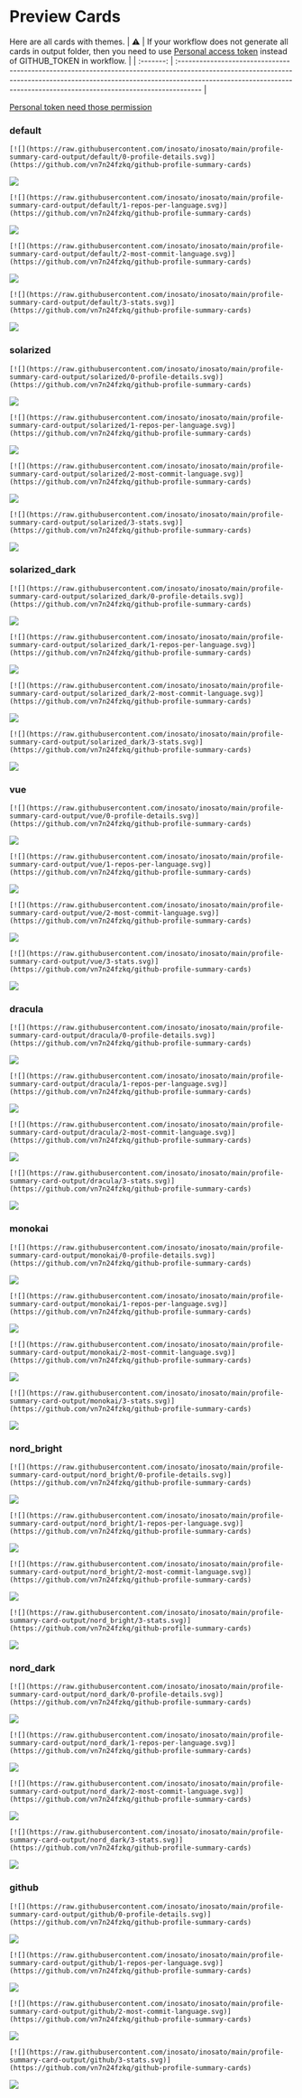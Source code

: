 
# Preview Cards

Here are all cards with themes.
| :warning: | If your workflow does not generate all cards in output folder, then you need to use [Personal access token](https://docs.github.com/en/actions/configuring-and-managing-workflows/creating-and-storing-encrypted-secrets) instead of GITHUB_TOKEN in workflow. |
| :-------: | :------------------------------------------------------------------------------------------------------------------------------------------------------------------------------------------------------------------------------------------------ |

[Personal token need those permission](https://github.com/vn7n24fzkq/github-profile-summary-cards/wiki/Personal-access-token-permissions)


### default


```
[![](https://raw.githubusercontent.com/inosato/inosato/main/profile-summary-card-output/default/0-profile-details.svg)](https://github.com/vn7n24fzkq/github-profile-summary-cards)
```
![](https://raw.githubusercontent.com/inosato/inosato/main/profile-summary-card-output/default/0-profile-details.svg)


```
[![](https://raw.githubusercontent.com/inosato/inosato/main/profile-summary-card-output/default/1-repos-per-language.svg)](https://github.com/vn7n24fzkq/github-profile-summary-cards)
```
![](https://raw.githubusercontent.com/inosato/inosato/main/profile-summary-card-output/default/1-repos-per-language.svg)


```
[![](https://raw.githubusercontent.com/inosato/inosato/main/profile-summary-card-output/default/2-most-commit-language.svg)](https://github.com/vn7n24fzkq/github-profile-summary-cards)
```
![](https://raw.githubusercontent.com/inosato/inosato/main/profile-summary-card-output/default/2-most-commit-language.svg)


```
[![](https://raw.githubusercontent.com/inosato/inosato/main/profile-summary-card-output/default/3-stats.svg)](https://github.com/vn7n24fzkq/github-profile-summary-cards)
```
![](https://raw.githubusercontent.com/inosato/inosato/main/profile-summary-card-output/default/3-stats.svg)


### solarized


```
[![](https://raw.githubusercontent.com/inosato/inosato/main/profile-summary-card-output/solarized/0-profile-details.svg)](https://github.com/vn7n24fzkq/github-profile-summary-cards)
```
![](https://raw.githubusercontent.com/inosato/inosato/main/profile-summary-card-output/solarized/0-profile-details.svg)


```
[![](https://raw.githubusercontent.com/inosato/inosato/main/profile-summary-card-output/solarized/1-repos-per-language.svg)](https://github.com/vn7n24fzkq/github-profile-summary-cards)
```
![](https://raw.githubusercontent.com/inosato/inosato/main/profile-summary-card-output/solarized/1-repos-per-language.svg)


```
[![](https://raw.githubusercontent.com/inosato/inosato/main/profile-summary-card-output/solarized/2-most-commit-language.svg)](https://github.com/vn7n24fzkq/github-profile-summary-cards)
```
![](https://raw.githubusercontent.com/inosato/inosato/main/profile-summary-card-output/solarized/2-most-commit-language.svg)


```
[![](https://raw.githubusercontent.com/inosato/inosato/main/profile-summary-card-output/solarized/3-stats.svg)](https://github.com/vn7n24fzkq/github-profile-summary-cards)
```
![](https://raw.githubusercontent.com/inosato/inosato/main/profile-summary-card-output/solarized/3-stats.svg)


### solarized_dark


```
[![](https://raw.githubusercontent.com/inosato/inosato/main/profile-summary-card-output/solarized_dark/0-profile-details.svg)](https://github.com/vn7n24fzkq/github-profile-summary-cards)
```
![](https://raw.githubusercontent.com/inosato/inosato/main/profile-summary-card-output/solarized_dark/0-profile-details.svg)


```
[![](https://raw.githubusercontent.com/inosato/inosato/main/profile-summary-card-output/solarized_dark/1-repos-per-language.svg)](https://github.com/vn7n24fzkq/github-profile-summary-cards)
```
![](https://raw.githubusercontent.com/inosato/inosato/main/profile-summary-card-output/solarized_dark/1-repos-per-language.svg)


```
[![](https://raw.githubusercontent.com/inosato/inosato/main/profile-summary-card-output/solarized_dark/2-most-commit-language.svg)](https://github.com/vn7n24fzkq/github-profile-summary-cards)
```
![](https://raw.githubusercontent.com/inosato/inosato/main/profile-summary-card-output/solarized_dark/2-most-commit-language.svg)


```
[![](https://raw.githubusercontent.com/inosato/inosato/main/profile-summary-card-output/solarized_dark/3-stats.svg)](https://github.com/vn7n24fzkq/github-profile-summary-cards)
```
![](https://raw.githubusercontent.com/inosato/inosato/main/profile-summary-card-output/solarized_dark/3-stats.svg)


### vue


```
[![](https://raw.githubusercontent.com/inosato/inosato/main/profile-summary-card-output/vue/0-profile-details.svg)](https://github.com/vn7n24fzkq/github-profile-summary-cards)
```
![](https://raw.githubusercontent.com/inosato/inosato/main/profile-summary-card-output/vue/0-profile-details.svg)


```
[![](https://raw.githubusercontent.com/inosato/inosato/main/profile-summary-card-output/vue/1-repos-per-language.svg)](https://github.com/vn7n24fzkq/github-profile-summary-cards)
```
![](https://raw.githubusercontent.com/inosato/inosato/main/profile-summary-card-output/vue/1-repos-per-language.svg)


```
[![](https://raw.githubusercontent.com/inosato/inosato/main/profile-summary-card-output/vue/2-most-commit-language.svg)](https://github.com/vn7n24fzkq/github-profile-summary-cards)
```
![](https://raw.githubusercontent.com/inosato/inosato/main/profile-summary-card-output/vue/2-most-commit-language.svg)


```
[![](https://raw.githubusercontent.com/inosato/inosato/main/profile-summary-card-output/vue/3-stats.svg)](https://github.com/vn7n24fzkq/github-profile-summary-cards)
```
![](https://raw.githubusercontent.com/inosato/inosato/main/profile-summary-card-output/vue/3-stats.svg)


### dracula


```
[![](https://raw.githubusercontent.com/inosato/inosato/main/profile-summary-card-output/dracula/0-profile-details.svg)](https://github.com/vn7n24fzkq/github-profile-summary-cards)
```
![](https://raw.githubusercontent.com/inosato/inosato/main/profile-summary-card-output/dracula/0-profile-details.svg)


```
[![](https://raw.githubusercontent.com/inosato/inosato/main/profile-summary-card-output/dracula/1-repos-per-language.svg)](https://github.com/vn7n24fzkq/github-profile-summary-cards)
```
![](https://raw.githubusercontent.com/inosato/inosato/main/profile-summary-card-output/dracula/1-repos-per-language.svg)


```
[![](https://raw.githubusercontent.com/inosato/inosato/main/profile-summary-card-output/dracula/2-most-commit-language.svg)](https://github.com/vn7n24fzkq/github-profile-summary-cards)
```
![](https://raw.githubusercontent.com/inosato/inosato/main/profile-summary-card-output/dracula/2-most-commit-language.svg)


```
[![](https://raw.githubusercontent.com/inosato/inosato/main/profile-summary-card-output/dracula/3-stats.svg)](https://github.com/vn7n24fzkq/github-profile-summary-cards)
```
![](https://raw.githubusercontent.com/inosato/inosato/main/profile-summary-card-output/dracula/3-stats.svg)


### monokai


```
[![](https://raw.githubusercontent.com/inosato/inosato/main/profile-summary-card-output/monokai/0-profile-details.svg)](https://github.com/vn7n24fzkq/github-profile-summary-cards)
```
![](https://raw.githubusercontent.com/inosato/inosato/main/profile-summary-card-output/monokai/0-profile-details.svg)


```
[![](https://raw.githubusercontent.com/inosato/inosato/main/profile-summary-card-output/monokai/1-repos-per-language.svg)](https://github.com/vn7n24fzkq/github-profile-summary-cards)
```
![](https://raw.githubusercontent.com/inosato/inosato/main/profile-summary-card-output/monokai/1-repos-per-language.svg)


```
[![](https://raw.githubusercontent.com/inosato/inosato/main/profile-summary-card-output/monokai/2-most-commit-language.svg)](https://github.com/vn7n24fzkq/github-profile-summary-cards)
```
![](https://raw.githubusercontent.com/inosato/inosato/main/profile-summary-card-output/monokai/2-most-commit-language.svg)


```
[![](https://raw.githubusercontent.com/inosato/inosato/main/profile-summary-card-output/monokai/3-stats.svg)](https://github.com/vn7n24fzkq/github-profile-summary-cards)
```
![](https://raw.githubusercontent.com/inosato/inosato/main/profile-summary-card-output/monokai/3-stats.svg)


### nord_bright


```
[![](https://raw.githubusercontent.com/inosato/inosato/main/profile-summary-card-output/nord_bright/0-profile-details.svg)](https://github.com/vn7n24fzkq/github-profile-summary-cards)
```
![](https://raw.githubusercontent.com/inosato/inosato/main/profile-summary-card-output/nord_bright/0-profile-details.svg)


```
[![](https://raw.githubusercontent.com/inosato/inosato/main/profile-summary-card-output/nord_bright/1-repos-per-language.svg)](https://github.com/vn7n24fzkq/github-profile-summary-cards)
```
![](https://raw.githubusercontent.com/inosato/inosato/main/profile-summary-card-output/nord_bright/1-repos-per-language.svg)


```
[![](https://raw.githubusercontent.com/inosato/inosato/main/profile-summary-card-output/nord_bright/2-most-commit-language.svg)](https://github.com/vn7n24fzkq/github-profile-summary-cards)
```
![](https://raw.githubusercontent.com/inosato/inosato/main/profile-summary-card-output/nord_bright/2-most-commit-language.svg)


```
[![](https://raw.githubusercontent.com/inosato/inosato/main/profile-summary-card-output/nord_bright/3-stats.svg)](https://github.com/vn7n24fzkq/github-profile-summary-cards)
```
![](https://raw.githubusercontent.com/inosato/inosato/main/profile-summary-card-output/nord_bright/3-stats.svg)


### nord_dark


```
[![](https://raw.githubusercontent.com/inosato/inosato/main/profile-summary-card-output/nord_dark/0-profile-details.svg)](https://github.com/vn7n24fzkq/github-profile-summary-cards)
```
![](https://raw.githubusercontent.com/inosato/inosato/main/profile-summary-card-output/nord_dark/0-profile-details.svg)


```
[![](https://raw.githubusercontent.com/inosato/inosato/main/profile-summary-card-output/nord_dark/1-repos-per-language.svg)](https://github.com/vn7n24fzkq/github-profile-summary-cards)
```
![](https://raw.githubusercontent.com/inosato/inosato/main/profile-summary-card-output/nord_dark/1-repos-per-language.svg)


```
[![](https://raw.githubusercontent.com/inosato/inosato/main/profile-summary-card-output/nord_dark/2-most-commit-language.svg)](https://github.com/vn7n24fzkq/github-profile-summary-cards)
```
![](https://raw.githubusercontent.com/inosato/inosato/main/profile-summary-card-output/nord_dark/2-most-commit-language.svg)


```
[![](https://raw.githubusercontent.com/inosato/inosato/main/profile-summary-card-output/nord_dark/3-stats.svg)](https://github.com/vn7n24fzkq/github-profile-summary-cards)
```
![](https://raw.githubusercontent.com/inosato/inosato/main/profile-summary-card-output/nord_dark/3-stats.svg)


### github


```
[![](https://raw.githubusercontent.com/inosato/inosato/main/profile-summary-card-output/github/0-profile-details.svg)](https://github.com/vn7n24fzkq/github-profile-summary-cards)
```
![](https://raw.githubusercontent.com/inosato/inosato/main/profile-summary-card-output/github/0-profile-details.svg)


```
[![](https://raw.githubusercontent.com/inosato/inosato/main/profile-summary-card-output/github/1-repos-per-language.svg)](https://github.com/vn7n24fzkq/github-profile-summary-cards)
```
![](https://raw.githubusercontent.com/inosato/inosato/main/profile-summary-card-output/github/1-repos-per-language.svg)


```
[![](https://raw.githubusercontent.com/inosato/inosato/main/profile-summary-card-output/github/2-most-commit-language.svg)](https://github.com/vn7n24fzkq/github-profile-summary-cards)
```
![](https://raw.githubusercontent.com/inosato/inosato/main/profile-summary-card-output/github/2-most-commit-language.svg)


```
[![](https://raw.githubusercontent.com/inosato/inosato/main/profile-summary-card-output/github/3-stats.svg)](https://github.com/vn7n24fzkq/github-profile-summary-cards)
```
![](https://raw.githubusercontent.com/inosato/inosato/main/profile-summary-card-output/github/3-stats.svg)

